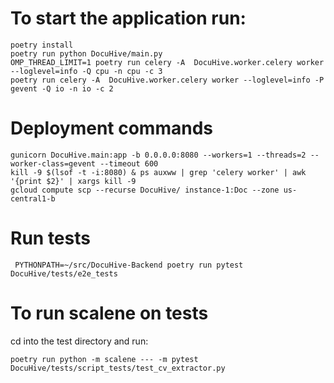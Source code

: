 # To start the application run:
```shell
poetry install
poetry run python DocuHive/main.py
OMP_THREAD_LIMIT=1 poetry run celery -A  DocuHive.worker.celery worker --loglevel=info -Q cpu -n cpu -c 3
poetry run celery -A  DocuHive.worker.celery worker --loglevel=info -P gevent -Q io -n io -c 2
```

# Deployment commands
```shell
gunicorn DocuHive.main:app -b 0.0.0.0:8080 --workers=1 --threads=2 --worker-class=gevent --timeout 600
kill -9 $(lsof -t -i:8080) & ps auxww | grep 'celery worker' | awk '{print $2}' | xargs kill -9
gcloud compute scp --recurse DocuHive/ instance-1:Doc --zone us-central1-b
```

# Run tests
```
 PYTHONPATH=~/src/DocuHive-Backend poetry run pytest DocuHive/tests/e2e_tests
```

# To run scalene on tests
 cd into the test directory and run:
 ```shell
poetry run python -m scalene --- -m pytest DocuHive/tests/script_tests/test_cv_extractor.py
```

